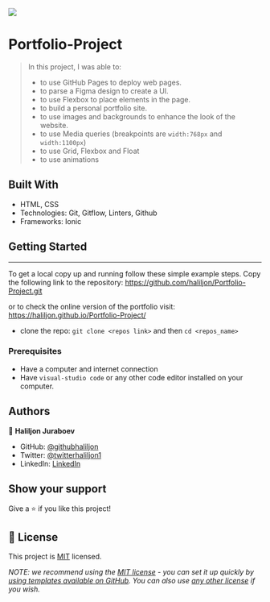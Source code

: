 ![](https://img.shields.io/badge/Microverse-blueviolet)

# Portfolio-Project

> In this project, I was able to:
>
> - to use GitHub Pages to deploy web pages.
> - to parse a Figma design to create a UI.
> - to use Flexbox to place elements in the page.
> - to build a personal portfolio site.
> - to use images and backgrounds to enhance the look of the website.
> - to use Media queries (breakpoints are `width:768px` and `width:1100px`)
> - to use Grid, Flexbox and Float
> - to use animations

## Built With

- HTML, CSS
- Technologies: Git, Gitflow, Linters, Github
- Frameworks: Ionic

## Getting Started

---

To get a local copy up and running follow these simple example steps. Copy the following link to the repository: https://github.com/haliljon/Portfolio-Project.git

or to check the online version of the portfolio visit: https://haliljon.github.io/Portfolio-Project/

- clone the repo: `git clone <repos link>` and then `cd <repos_name>`

### Prerequisites

- Have a computer and internet connection
- Have `visual-studio code` or any other code editor installed on your computer.

## Authors

👤 **Haliljon Juraboev**

- GitHub: [@githubhaliljon](https://github.com/haliljon)
- Twitter: [@twitterhaliljon1](https://twitter.com/haliljon1)
- LinkedIn: [LinkedIn](https://www.linkedin.com/in/juraboev-haliljon)

## Show your support

Give a ⭐️ if you like this project!

## 📝 License

This project is [MIT](./LICENSE) licensed.

_NOTE: we recommend using the [MIT license](https://choosealicense.com/licenses/mit/) - you can set it up quickly by [using templates available on GitHub](https://docs.github.com/en/communities/setting-up-your-project-for-healthy-contributions/adding-a-license-to-a-repository). You can also use [any other license](https://choosealicense.com/licenses/) if you wish._
